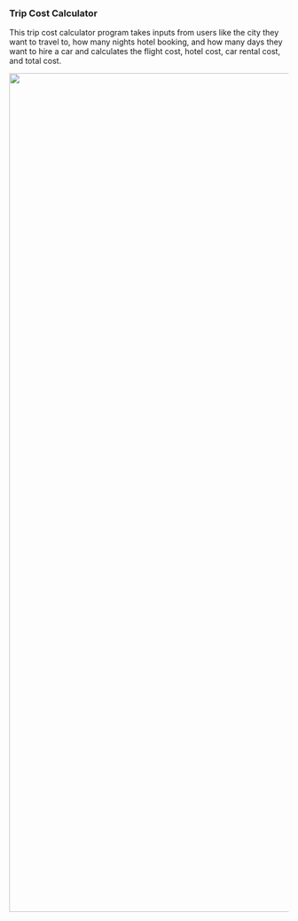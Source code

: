 ### Trip Cost Calculator

This trip cost calculator program takes inputs from users like the city they want to travel to, how many nights hotel booking, and how many days they want to hire a car and calculates the flight cost, hotel cost, car rental cost, and total cost.

<img src="https://github.com/user-attachments/assets/57d8772b-f4f7-4063-936d-1adcaef7270c" width="1511" />
